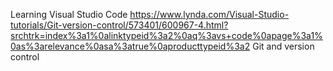 Learning Visual Studio Code
https://www.lynda.com/Visual-Studio-tutorials/Git-version-control/573401/600967-4.html?srchtrk=index%3a1%0alinktypeid%3a2%0aq%3avs+code%0apage%3a1%0as%3arelevance%0asa%3atrue%0aproducttypeid%3a2
Git and version control